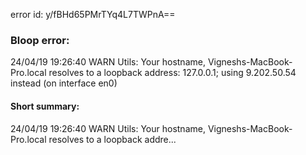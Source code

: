 error id: y/fBHd65PMrTYq4L7TWPnA==
### Bloop error:

24/04/19 19:26:40 WARN Utils: Your hostname, Vigneshs-MacBook-Pro.local resolves to a loopback address: 127.0.0.1; using 9.202.50.54 instead (on interface en0)
#### Short summary: 

24/04/19 19:26:40 WARN Utils: Your hostname, Vigneshs-MacBook-Pro.local resolves to a loopback addre...
